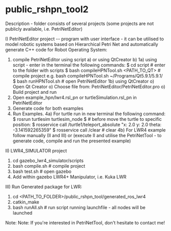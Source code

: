 # public_rshpn_tool2

Description - folder consists of several projects (some projects are not publicly available, i.e. PetriNetEditor)

I) PetriNetEditor project -- program with user interface - it can be utilised to model robotic systems based on Hierarchical Petri Net and automatically generate C++ code for Robot Operating System: 
1) compile PetriNetEditor using script a) or using QtCreator b)
1a) using script - enter in the terminal the following commands:
$ cd script # enter to the folder with scripts
$ bash compileHPNTool.sh <PATH_TO_QT> # compile project
e.g. bash compileHPNTool.sh ~/Programs/Qt5.9.1/5.9.1/
$ bash runHPNTool.sh # open PetriNetEditor
1b) using QtCreator
o) Open Qt Creator
o) Choose file from: PetriNetEditor/PetriNetEditor.pro
o) Build project and run
2) Open example_hpn/lwr4.rsl_pn or turtleSimulation.rsl_pn in PetriNetEditor
3) Generate code for both examples
4) Run Examples. 
4a) For turtle run in new terminal the following command:
$ rosrun turtlesim turtlesim_node 
$ # before move the turtle to specific position:
$ rosservice call /turtle1/teleport_absolute "x: 2.0 y: 2.0 theta: -3.141592265359"
$ rosservice call /clear # clear
4b) For LWR4 example follow manually (II and III) or (execute II and utilise the PetriNetTool - to generate code, compile and run the presented example)


II) LWR4_SIMULATOR project
1) cd gazebo_lwr4_simulator/scripts
2) bash compile.sh # compile project
3) bash test.sh # open gazebo
4) Add within gazebo LWR4+ Manipulator, i.e. Kuka LWR

III) Run Generated package for LWR:
1) cd <PATH_TO_FOLDER>/public_rshpn_tool/generated_ros_lwr4
2) catkin_make
3) bash runAll.sh # run script running launchfile - all nodes will be launched

Note: Note: If you're interested in PetriNetTool, don't hesitate to contact me!



